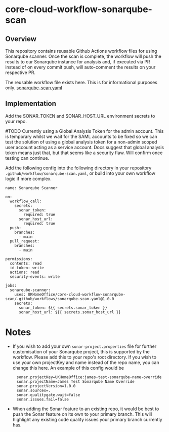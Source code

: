 # core-cloud-workflow-sonarqube-scan

## Overview
This repository contains reusable Github Actions workflow files for using Sonarqube scanner. Once the scan is complete, the workflow will push the results to our Sonarqube instance for analysis and, if executed via PR instead of on every commit push, will auto-comment the results on your respective PR.

The reusable workflow file exists here. This is for informational purposes only.
[sonarqube-scan.yaml](https://github.com/UKHomeOffice/core-cloud-workflow-sonarqube-scan/blob/main/.github/workflows/sonarqube-scan.yaml)

## Implementation

Add the SONAR_TOKEN and SONAR_HOST_URL environment secrets to your repo.

#TODO Currently using a Global Analysis Token for the admin account. This is temporary whilst we wait for the SAML accounts to be fixed so we can test the solution of using a global analysis token for a non-admin scoped user account acting as a service account. Docs suggest that global analysis token means just that, but that seems like a security flaw. Will confirm once testing can continue.

Add the following config into the following directory in your repository `.github/workflow/sonarqube-scan.yaml`, or build into your own workflow logic if more complex.

    name: Sonarqube Scanner
    
    on:
      workflow_call:
        secrets:
          sonar_token:
            required: true
          sonar_host_url:
            required: true
      push:
        branches:
          - main
      pull_request:
        branches:
          - main
    
    permissions:
      contents: read
      id-token: write
      actions: read
      security-events: write
    
    jobs:
      sonarqube-scanner:
        uses: UKHomeOffice/core-cloud-workflow-sonarqube-scan/.github/workflows/sonarqube-scan.yaml@1.0.0
        secrets:
          sonar_token: ${{ secrets.sonar_token }}
          sonar_host_url: ${{ secrets.sonar_host_url }}

# Notes
- If you wish to add your own `sonar-project.properties` file for further customisation of your Sonarqube project, this is supported by the workflow. Please add this to your repo's root directory. If you wish to use your own projectKey and name instead of the repo name, you can change this here. An example of this config would be
```
     sonar.projectKey=UKHomeOffice:james-test-sonarqube-name-override
     sonar.projectName=James Test Sonarqube Name Override
     sonar.projectVersion=1.0.0
     sonar.sources=.
     sonar.qualitygate.wait=false
     sonar.issues.fail=false
```
- When adding the Sonar feature to an existing repo, it would be best to push the Sonar feature on its own to your primary branch. This will highlight any existing code quality issues your primary branch currently has.
